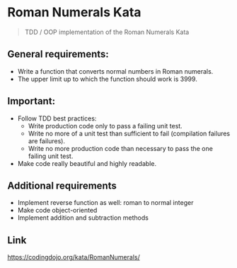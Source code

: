 # Roman Numerals Kata

> TDD / OOP implementation of the Roman Numerals Kata

## General requirements:
- Write a function that converts normal numbers in Roman numerals. 
- The upper limit up to which the function should work is 3999.

## Important:
- Follow TDD best practices:
    - Write production code only to pass a failing unit test.
    - Write no more of a unit test than sufficient to fail (compilation failures are failures).
    - Write no more production code than necessary to pass the one failing unit test.
- Make code really beautiful and highly readable.

## Additional requirements
- Implement reverse function as well: roman to normal integer
- Make code object-oriented
- Implement addition and subtraction methods

## Link
https://codingdojo.org/kata/RomanNumerals/
